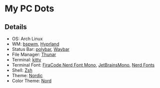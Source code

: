 # My PC Dots
## Details
- OS: Arch Linux
- WM: [bspwm](https://github.com/baskerville/bspwm), [Hyprland](https://hyprland.org/)
- Status Bar: [polybar](https://github.com/polybar/polybar), [Waybar](https://github.com/Alexays/Waybar)
- File Manager: [Thunar](https://docs.xfce.org/xfce/thunar/the-file-manager-window)
- Terminal: [kitty](https://sw.kovidgoyal.net/kitty/)
- Terminal Font: [FiraCode Nerd Font Mono](https://github.com/tonsky/FiraCode), [JetBrainsMono](https://github.com/JetBrains/JetBrainsMono), [Nerd Fonts](https://github.com/ryanoasis/nerd-fonts)
- Shell: [Zsh](https://www.zsh.org/)
- Theme: [Nordic](https://github.com/EliverLara/Nordic)
- Color Theme: [Nord](https://www.nordtheme.com/)
